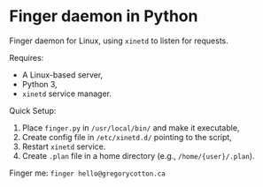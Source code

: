# Finger daemon in Python

Finger daemon for Linux, using `xinetd` to listen for requests.

Requires:
* A Linux-based server,
* Python 3,
* `xinetd` service manager.

Quick Setup:
1.  Place `finger.py` in `/usr/local/bin/` and make it executable,
2.  Create config file in `/etc/xinetd.d/` pointing to the script,
3.  Restart `xinetd` service.
4.  Create `.plan` file in a home directory (e.g., `/home/{user}/.plan`).

Finger me: `finger hello@gregorycotton.ca`
